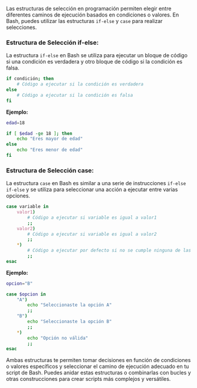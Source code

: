 Las estructuras de selección en programación permiten elegir entre diferentes caminos de ejecución basados en condiciones o valores. En Bash, puedes utilizar las estructuras `if-else` y `case` para realizar selecciones.

### Estructura de Selección if-else:

La estructura `if-else` en Bash se utiliza para ejecutar un bloque de código si una condición es verdadera y otro bloque de código si la condición es falsa.

```bash
if condición; then
    # Código a ejecutar si la condición es verdadera
else
    # Código a ejecutar si la condición es falsa
fi
```

**Ejemplo:**

```bash
edad=18

if [ $edad -ge 18 ]; then
    echo "Eres mayor de edad"
else
    echo "Eres menor de edad"
fi
```

### Estructura de Selección case:

La estructura `case` en Bash es similar a una serie de instrucciones `if-else if-else` y se utiliza para seleccionar una acción a ejecutar entre varias opciones.

```bash
case variable in
    valor1)
        # Código a ejecutar si variable es igual a valor1
        ;;
    valor2)
        # Código a ejecutar si variable es igual a valor2
        ;;
    *)
        # Código a ejecutar por defecto si no se cumple ninguna de las condiciones anteriores
        ;;
esac
```

**Ejemplo:**

```bash
opcion="B"

case $opcion in
    "A")
        echo "Seleccionaste la opción A"
        ;;
    "B")
        echo "Seleccionaste la opción B"
        ;;
    *)
        echo "Opción no válida"
        ;;
esac
```

Ambas estructuras te permiten tomar decisiones en función de condiciones o valores específicos y seleccionar el camino de ejecución adecuado en tu script de Bash. Puedes anidar estas estructuras o combinarlas con bucles y otras construcciones para crear scripts más complejos y versátiles.